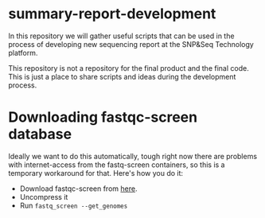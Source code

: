 # summary-report-development
In this repository we will gather useful scripts that can be used in the process of developing new sequencing report at the SNP&amp;Seq Technology platform.

This repository is not a repository for the final product and the final code. This is just a place to share scripts and ideas during the development process.


# Downloading fastqc-screen database
Ideally we want to do this automatically, tough right now there are problems with internet-access from the
fastq-screen containers, so this is a temporary workaround for that. Here's how you do it:

 - Download fastqc-screen from  [here](https://www.bioinformatics.babraham.ac.uk/projects/fastq_screen/fastq_screen_v0.13.0.tar.gz).
 - Uncompress it
 - Run `fastq_screen --get_genomes`
